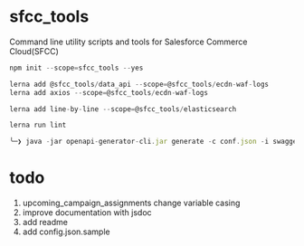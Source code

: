 # sfcc_tools
Command line utility scripts and tools for Salesforce Commerce Cloud(SFCC)

```js
npm init --scope=sfcc_tools --yes

lerna add @sfcc_tools/data_api --scope=@sfcc_tools/ecdn-waf-logs
lerna add axios --scope=@sfcc_tools/ecdn-waf-logs

lerna add line-by-line --scope=@sfcc_tools/elasticsearch

lerna run lint

╰─❯ java -jar openapi-generator-cli.jar generate -c conf.json -i swagger-shopapi.json -g javascript -o output_dire
```


# todo

1. upcoming_campaign_assignments change variable casing
2. improve documentation with jsdoc
3. add readme
4. add config.json.sample
